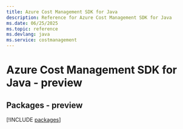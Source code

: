 ```yaml
---
title: Azure Cost Management SDK for Java
description: Reference for Azure Cost Management SDK for Java
ms.date: 06/25/2025
ms.topic: reference
ms.devlang: java
ms.service: costmanagement
---
```

# Azure Cost Management SDK for Java - preview
## Packages - preview
[!INCLUDE [packages](cost-management-index.md)]